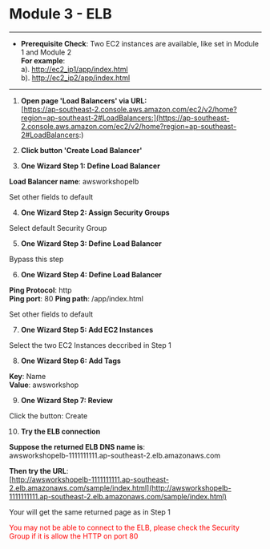 # Module 3 - ELB

---
* **Prerequisite Check**: Two EC2 instances are available, like set in Module 1 and Module 2   
  **For example**:  
  a). [http://ec2_ip1/app/index.html](http://ec2_ip1/app/index.html)  
  b). [http://ec2_ip2/app/index.html](http://ec2_ip2/app/index.html)  

---

1. **Open page 'Load Balancers' via URL:**  
[https://ap-southeast-2.console.aws.amazon.com/ec2/v2/home?region=ap-southeast-2#LoadBalancers:](https://ap-southeast-2.console.aws.amazon.com/ec2/v2/home?region=ap-southeast-2#LoadBalancers:)

2. **Click button 'Create Load Balancer'**  

3. **One Wizard Step 1: Define Load Balancer**  

  **Load Balancer name**: awsworkshopelb  
  
  Set other fields to default
  
4. **One Wizard Step 2: Assign Security Groups**   
  
  Select default Security Group  
  
5. **One Wizard Step 3: Define Load Balancer**  
  
  Bypass this step  
  
6. **One Wizard Step 4: Define Load Balancer**  
  
  **Ping Protocol**: http  
  **Ping port**: 80
  **Ping path**: /app/index.html
  
  Set other fields to default
  
7. **One Wizard Step 5: Add EC2 Instances**  
  
  Select the two EC2 Instances deccribed in Step 1
 
8. **One Wizard Step 6: Add Tags**  
  
  **Key**: Name  
  **Value**: awsworkshop

9. **One Wizard Step 7: Review**  
  
  Click the button: Create
  
10. **Try the ELB connection**  
  
  **Suppose the returned ELB DNS name is**:   
  awsworkshopelb-1111111111.ap-southeast-2.elb.amazonaws.com  
  
  **Then try the URL**:  
  [http://awsworkshopelb-1111111111.ap-southeast-2.elb.amazonaws.com/sample/index.html](http://awsworkshopelb-1111111111.ap-southeast-2.elb.amazonaws.com/sample/index.html)
  
  Your will get the same returned page as in Step 1
  
  <font color=red>You may not be able to connect to the ELB, please check the Security Group if it is allow the HTTP on port 80  </font>
    